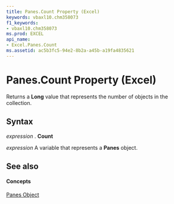 ```yaml
---
title: Panes.Count Property (Excel)
keywords: vbaxl10.chm358073
f1_keywords:
- vbaxl10.chm358073
ms.prod: EXCEL
api_name:
- Excel.Panes.Count
ms.assetid: ac5b3fc5-94e2-8b2a-a45b-a19fa4835621
---
```



# Panes.Count Property (Excel)

Returns a  **Long** value that represents the number of objects in the collection.


## Syntax

 _expression_ . **Count**

 _expression_ A variable that represents a **Panes** object.


## See also


#### Concepts


[Panes Object](panes-object-excel.md)

